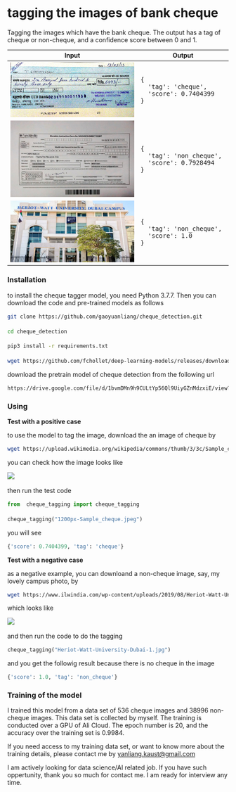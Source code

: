 # tagging the images of bank cheque

Tagging the images which have the bank cheque. The output has a tag of cheque or non-cheque, and a confidence score between 0 and 1.

<table>
  <thead>
    <tr>
      <th>Input</th>
      <th>Output</th>
    </tr>
  </thead>
  <tr>
    <td>
      <img src="https://github.com/gaoyuanliang/cheque_detection/raw/master/WeChat%20Screenshot_20200820081723.png" width="400">
    </td>
    <td>
      <pre>
{
  'tag': 'cheque', 
  'score': 0.7404399
}
</pre>
    </td>
  </tr>
  <tr>
    <td>
      <img src="https://github.com/gaoyuanliang/cheque_detection/raw/master/WeChat%20Screenshot_20200820081825.png" width="400">
    </td>
    <td>
      <pre>
{
  'tag': 'non_cheque', 
  'score': 0.7928494
}
</pre>
    </td>
  </tr>
  <tr>
    <td>
      <img src="https://github.com/gaoyuanliang/cheque_detection/raw/master/WeChat%20Screenshot_20200820082216.png" width="400">
    </td>
    <td>
      <pre>
{
  'tag': 'non_cheque', 
  'score': 1.0
}
</pre>
    </td>
  </tr>
</table>


### Installation

to install the cheque tagger model, you need Python 3.7.7. Then you can download the code and pre-trained models as follows

```bash
git clone https://github.com/gaoyuanliang/cheque_detection.git

cd cheque_detection

pip3 install -r requirements.txt

wget https://github.com/fchollet/deep-learning-models/releases/download/v0.4/xception_weights_tf_dim_ordering_tf_kernels_notop.h5
```

download the pretrain model of cheque detection from the following url

```bash
https://drive.google.com/file/d/1bvmDMn9h9CULtYp56Ql9UiyGZnMdzxiE/view?usp=sharing
```

### Using

**Test with a positive case**

to use the model to tag the image, download the an image of cheque by 

```bash
wget https://upload.wikimedia.org/wikipedia/commons/thumb/3/3c/Sample_cheque.jpeg/1200px-Sample_cheque.jpeg
```

you can check how the image looks like

<img src="https://upload.wikimedia.org/wikipedia/commons/thumb/3/3c/Sample_cheque.jpeg/1200px-Sample_cheque.jpeg" height="200">

then run the test code

```python
from  cheque_tagging import cheque_tagging

cheque_tagging("1200px-Sample_cheque.jpeg")
```

you will see

```python
{'score': 0.7404399, 'tag': 'cheque'}
```

**Test with a negative case**

as a negative example, you can downloand a non-cheque image, say, my lovely campus photo, by 

```bash
wget https://www.ilwindia.com/wp-content/uploads/2019/08/Heriot-Watt-University-Dubai-1.jpg
```

which looks like 

<img src="https://www.ilwindia.com/wp-content/uploads/2019/08/Heriot-Watt-University-Dubai-1.jpg" height="200">

and then run the code to do the tagging

```python
cheque_tagging("Heriot-Watt-University-Dubai-1.jpg")
```

and you get the followig result because there is no cheque in the image

```python
{'score': 1.0, 'tag': 'non_cheque'}
```

### Training of the model

I trained this model from a data set of 536 cheque images and 38996 non-cheque images. This data set is collected by myself. The training is conducted over a GPU of Ali Cloud. The epoch number is 20, and the accuracy over the training set is 0.9984.

If you need access to my training data set, or want to know more about the training details, please contact me by yanliang.kaust@gmail.com 

I am actively looking for data science/AI related job. If you have such oppertunity, thank you so much for contact me. I am ready for interview any time.
